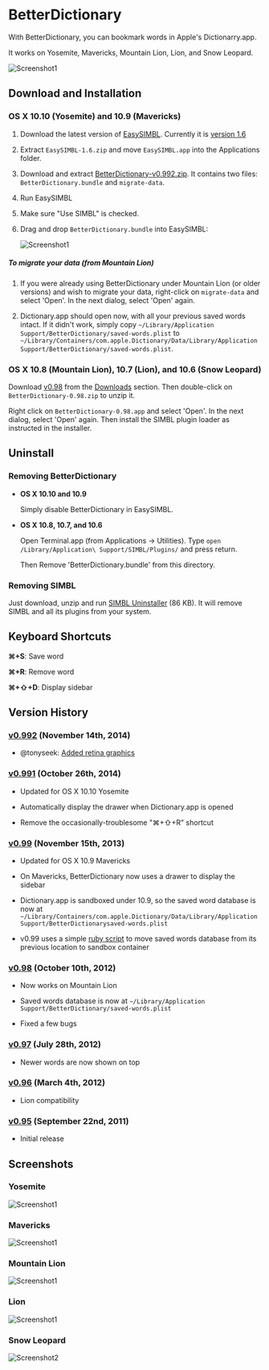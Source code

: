 BetterDictionary
================
With BetterDictionary, you can bookmark words in Apple's Dictionarry.app.

It works on Yosemite, Mavericks, Mountain Lion, Lion, and Snow Leopard.

![Screenshot1](https://github.com/pooriaazimi/BetterDictionary/raw/master/Images/BetterDictionary-Yosemite.png)



Download and Installation
-------------------------

### OS X 10.10 (Yosemite) and 10.9 (Mavericks)


1. Download the latest version of [EasySIMBL](https://github.com/norio-nomura/EasySIMBL). Currently it is [version 1.6](http://github.com/norio-nomura/EasySIMBL/releases/download/EasySIMBL-1.6/EasySIMBL-1.6.zip)

2. Extract `EasySIMBL-1.6.zip` and move `EasySIMBL.app` into the Applications folder.

3. Download and extract [BetterDictionary-v0.992.zip](https://github.com/pooriaazimi/BetterDictionary/releases/download/v0.991/BetterDictionary-v0.992.zip). It contains two files: `BetterDictionary.bundle` and `migrate-data`.

4. Run EasySIMBL

5. Make sure "Use SIMBL" is checked.

6. Drag and drop `BetterDictionary.bundle` into EasySIMBL:

	![Screenshot1](https://github.com/pooriaazimi/BetterDictionary/raw/master/Images/EasySIMBL.png)


##### To migrate your data (from Mountain Lion)

1. If you were already using BetterDictionary under Mountain Lion (or older versions) and wish to migrate your data, right-click on `migrate-data` and select 'Open'. In the next dialog, select 'Open' again.

2. Dictionary.app should open now, with all your previous saved words intact. If it didn't work, simply copy `~/Library/Application Support/BetterDictionary/saved-words.plist` to `~/Library/Containers/com.apple.Dictionary/Data/Library/Application Support/BetterDictionary/saved-words.plist`.


### OS X 10.8 (Mountain Lion), 10.7 (Lion), and 10.6 (Snow Leopard)

Download [v0.98](https://github.com/downloads/pooriaazimi/BetterDictionary/BetterDictionary-0.98.zip) from the [Downloads](https://github.com/pooriaazimi/BetterDictionary/downloads) section. Then double-click on `BetterDictionary-0.98.zip` to unzip it.

Right click on `BetterDictionary-0.98.app` and select 'Open'. In the next dialog, select 'Open' again. Then install the SIMBL plugin loader as instructed in the installer.



Uninstall
---------

### Removing BetterDictionary

- **OS X 10.10 and 10.9**

  Simply disable BetterDictionary in EasySIMBL.

- **OS X 10.8, 10.7, and 10.6**

  Open Terminal.app (from Applications -> Utilities). Type `open /Library/Application\ Support/SIMBL/Plugins/` and press return.

  Then Remove 'BetterDictionary.bundle' from this directory.

### Removing SIMBL

Just download, unzip and run [SIMBL Uninstaller](https://raw.github.com/pooriaazimi/BetterDictionary/master/Installers/SIMBL%20Uninstaller.zip) (86 KB). It will remove SIMBL and all its plugins from your system.





Keyboard Shortcuts
------------------
**⌘+S**: Save word

**⌘+R**: Remove word

**⌘+⇧+D**: Display sidebar




Version History
---------------

### [v0.992](https://github.com/pooriaazimi/BetterDictionary/releases/tag/v0.992) (November 14th, 2014)

- @tonyseek: [Added retina graphics](https://github.com/pooriaazimi/BetterDictionary/pull/4)


### [v0.991](https://github.com/pooriaazimi/BetterDictionary/releases/tag/v0.991) (October 26th, 2014)

- Updated for OS X 10.10 Yosemite

- Automatically display the drawer when Dictionary.app is opened

- Remove the occasionally-troublesome "⌘+⇧+R" shortcut



### [v0.99](https://github.com/pooriaazimi/BetterDictionary/releases/tag/v0.99) (November 15th, 2013)

- Updated for OS X 10.9 Mavericks

- On Mavericks, BetterDictionary now uses a drawer to display the sidebar

- Dictionary.app is sandboxed under 10.9, so the saved word database is now at `~/Library/Containers/com.apple.Dictionary/Data/Library/Application Support/BetterDictionarysaved-words.plist`

- v0.99 uses a simple [ruby script](https://github.com/pooriaazimi/BetterDictionary/blob/e94e6a0faa0ca228255db88bd55ab69ab8dbccad/Installers/BetterDictionary-0.99/migrate-data) to move saved words database from its previous location to sandbox container



### [v0.98](https://github.com/pooriaazimi/BetterDictionary/releases/tag/v0.98) (October 10th, 2012)

- Now works on Mountain Lion

- Saved words database is now at `~/Library/Application Support/BetterDictionary/saved-words.plist`

- Fixed a few bugs



### [v0.97](https://github.com/pooriaazimi/BetterDictionary/releases/tag/v0.97) (July 28th, 2012)

- Newer words are now shown on top



### [v0.96](https://github.com/pooriaazimi/BetterDictionary/releases/tag/v0.96) (March 4th, 2012)

- Lion compatibility



### [v0.95](https://github.com/pooriaazimi/BetterDictionary/releases/tag/v0.95) (September 22nd, 2011)

- Initial release



Screenshots
-----------
### Yosemite

![Screenshot1](https://github.com/pooriaazimi/BetterDictionary/raw/master/Images/BetterDictionary-Yosemite.png)


### Mavericks

![Screenshot1](https://github.com/pooriaazimi/BetterDictionary/raw/master/Images/BetterDictionary-Mavericks.png)


### Mountain Lion

![Screenshot1](https://github.com/pooriaazimi/BetterDictionary/raw/master/Images/BetterDictionary-MountainLion.png)


### Lion

![Screenshot1](https://github.com/pooriaazimi/BetterDictionary/raw/master/Images/BetterDictionary-Lion.png)


### Snow Leopard

![Screenshot2](https://github.com/pooriaazimi/BetterDictionary/raw/master/Images/BetterDictionary-SnowLeopard.png)
